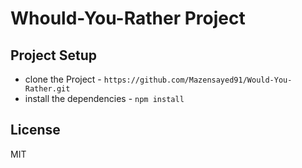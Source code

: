 # Whould-You-Rather Project


## Project Setup

* clone the Project - `https://github.com/Mazensayed91/Would-You-Rather.git`
* install the dependencies - `npm install`

## License

MIT
